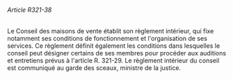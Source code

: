 ###### Article R321-38

Le Conseil des maisons de vente établit son règlement intérieur, qui fixe notamment ses conditions de fonctionnement et l'organisation de ses services. Ce règlement définit également les conditions dans lesquelles le conseil peut désigner certains de ses membres pour procéder aux auditions et entretiens prévus à l'article R. 321-29. Le règlement intérieur du conseil est communiqué au garde des sceaux, ministre de la justice.

